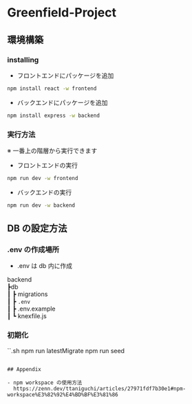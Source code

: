 # Greenfield-Project

## 環境構築

### installing

- フロントエンドにパッケージを追加

```.sh
npm install react -w frontend
```

- バックエンドにパッケージを追加

```.sh
npm install express -w backend
```

### 実行方法

※ 一番上の階層から実行できます

- フロントエンドの実行

```.sh
npm run dev -w frontend
```

- バックエンドの実行

```.sh
npm run dev -w backend
```

## DB の設定方法

### .env の作成場所

- .env は db 内に作成

backend  
 ┣db  
 ┃ ┣ migrations  
 ┃ ┣ `.env`  
 ┃ ┣ .env.example  
 ┃ ┗ knexfile.js

### 初期化

``.sh
npm run latestMigrate
npm run seed

```

## Appendix

- npm workspace の使用方法
  https://zenn.dev/ttaniguchi/articles/27971fdf7b30e1#npm-workspace%E3%82%92%E4%BD%BF%E3%81%86
```
